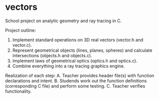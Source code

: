 # vectors
School project on analytic geometry and ray tracing in C.

Project outline:
1. Implement standard operations on 3D real vectors (vector.h and vector.c).
2. Represent geometrical objects (lines, planes, spheres) and calculate intersections (objects.h and objects.c).
3. Implement laws of geometrical optics (optics.h and optics.c).
4. Combine everything into a ray tracing graphics engine.

Realization of each step:
A. Teacher provides header file(s) with function declarations and intent.
B. Studends work out the function definitions (corresponding C file) and perform some testing.
C. Teacher verifies functionality.
